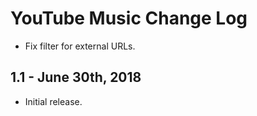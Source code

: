 YouTube Music Change Log
======================

  * Fix filter for external URLs.

1.1 - June 30th, 2018
---------------------

  * Initial release.
